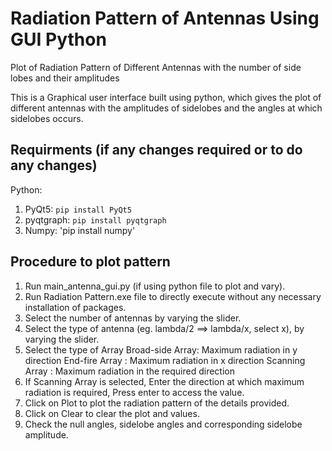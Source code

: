 # Radiation Pattern of Antennas Using GUI Python
Plot of Radiation Pattern of Different Antennas with the number of side lobes and their amplitudes

This is a Graphical user interface built using python, which gives the plot of different antennas with the amplitudes of sidelobes and the angles at which sidelobes occurs.

## Requirments (if any changes required or to do any changes)
Python:
1.  PyQt5: `pip install PyQt5`
2.  pyqtgraph:  `pip install pyqtgraph`
3.  Numpy:  'pip install numpy'
    
## Procedure to plot pattern
1. Run main_antenna_gui.py (if using python file to plot and vary).
2. Run Radiation Pattern.exe file to directly execute without any necessary installation of packages.
3. Select the number of antennas by varying the slider.
4. Select the type of antenna (eg. lambda/2 ==> lambda/x, select x), by varying the slider.
5. Select the type of Array 
    Broad-side Array: Maximum radiation in y direction
    End-fire Array  : Maximum radiation in x direction
    Scanning Array  : Maximum radiation in the required direction
6. If Scanning Array is selected, Enter the direction at which maximum radiation is required, Press enter to access the value.
7. Click on Plot to plot the radiation pattern of the details provided.
8. Click on Clear to clear the plot and values.
9. Check the null angles, sidelobe angles and corresponding sidelobe amplitude.
